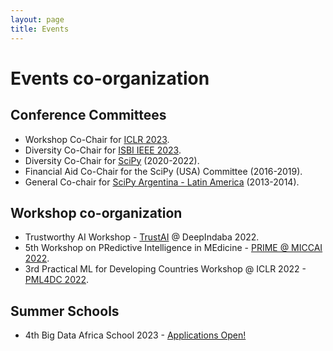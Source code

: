 ```yaml
---
layout: page
title: Events
---
```


# Events co-organization 

## Conference Committees

* Workshop Co-Chair for [ICLR 2023](https://iclr.cc/Conferences/2023/Committees).
* Diversity Co-Chair for [ISBI IEEE 2023](https://2023.biomedicalimaging.org/en/ORGANIZING-COMMITTEE.html).
* Diversity Co-Chair for [SciPy](https://www.scipy2022.scipy.org/organizers) (2020-2022).
* Financial Aid Co-Chair for the SciPy (USA) Committee (2016-2019).
* General Co-chair for [SciPy Argentina - Latin America](https://www.scipy.lat/es/scipycon.html) (2013-2014).


## Workshop co-organization

* Trustworthy AI Workshop - [TrustAI](https://trustaideepindaba.github.io/) @ DeepIndaba 2022.
* 5th Workshop on PRedictive Intelligence in MEdicine - [PRIME @ MICCAI 2022](https://basira-lab.com/prime-miccai-2022/).
* 3rd Practical ML for Developing Countries Workshop @ ICLR 2022 - [PML4DC 2022](https://pml4dc.github.io/iclr2022/organizers.html).

## Summer Schools

* 4th Big Data Africa School 2023 - [Applications Open!](https://www.sarao.ac.za/students/4th-big-data-africa-school/)
